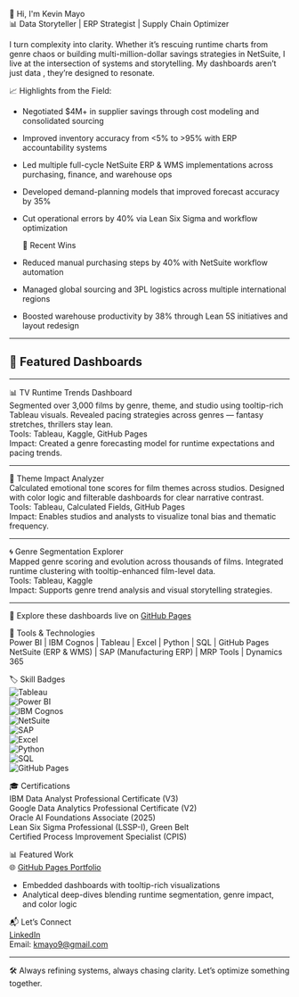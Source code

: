 👋 Hi, I'm Kevin Mayo  
📊 Data Storyteller | ERP Strategist | Supply Chain Optimizer

I turn complexity into clarity. Whether it’s rescuing runtime charts from genre chaos or building multi-million-dollar savings strategies in NetSuite, I live at the intersection of systems and storytelling. My dashboards aren’t just data , they’re designed to resonate.

📈 Highlights from the Field:
- Negotiated $4M+ in supplier savings through cost modeling and consolidated sourcing  
- Improved inventory accuracy from <5% to >95% with ERP accountability systems  
- Led multiple full-cycle NetSuite ERP & WMS implementations across purchasing, finance, and warehouse ops  
- Developed demand-planning models that improved forecast accuracy by 35%  
- Cut operational errors by 40% via Lean Six Sigma and workflow optimization

  📌 Recent Wins
- Reduced manual purchasing steps by 40% with NetSuite workflow automation 
- Managed global sourcing and 3PL logistics across multiple international regions
- Boosted warehouse productivity by 38% through Lean 5S initiatives and layout redesign

---

## 🎯 Featured Dashboards

---

📊 TV Runtime Trends Dashboard  
Segmented over 3,000 films by genre, theme, and studio using tooltip-rich Tableau visuals. Revealed pacing strategies across genres — fantasy stretches, thrillers stay lean.  
Tools: Tableau, Kaggle, GitHub Pages  
Impact: Created a genre forecasting model for runtime expectations and pacing trends.

---

🧠 Theme Impact Analyzer  
Calculated emotional tone scores for film themes across studios. Designed with color logic and filterable dashboards for clear narrative contrast.  
Tools: Tableau, Calculated Fields, GitHub Pages  
Impact: Enables studios and analysts to visualize tonal bias and thematic frequency.

---

🌀 Genre Segmentation Explorer  
Mapped genre scoring and evolution across thousands of films. Integrated runtime clustering with tooltip-enhanced film-level data.  
Tools: Tableau, Kaggle  
Impact: Supports genre trend analysis and visual storytelling strategies.

---

🔎 Explore these dashboards live on [GitHub Pages](https://kmayo9.github.io/)






🔧 Tools & Technologies  
Power BI | IBM Cognos | Tableau | Excel | Python | SQL | GitHub Pages  
NetSuite (ERP & WMS) | SAP (Manufacturing ERP) | MRP Tools | Dynamics 365 


🏷️ Skill Badges  
![Tableau](https://img.shields.io/badge/Tableau-Dashboard_Design-blue?style=for-the-badge&logo=tableau&logoColor=white)  
![Power BI](https://img.shields.io/badge/Power_BI-Visual_Analytics-yellow?style=for-the-badge&logo=powerbi&logoColor=black)  
![IBM Cognos](https://img.shields.io/badge/IBM_Cognos-BI_Tools-lightgrey?style=for-the-badge&logo=ibm&logoColor=black)  
![NetSuite](https://img.shields.io/badge/NetSuite-ERP_%26_WMS_Strategy-green?style=for-the-badge&logo=oracle&logoColor=white)  
![SAP](https://img.shields.io/badge/SAP-Manufacturing_Systems-blue?style=for-the-badge&logo=sap&logoColor=white)  
![Excel](https://img.shields.io/badge/Excel-Data_Modeling-brightgreen?style=for-the-badge&logo=microsoft-excel&logoColor=white)  
![Python](https://img.shields.io/badge/Python-Data_Cleaning-blueviolet?style=for-the-badge&logo=python&logoColor=white)  
![SQL](https://img.shields.io/badge/SQL-Query_Optimization-red?style=for-the-badge&logo=mysql&logoColor=white)  
![GitHub Pages](https://img.shields.io/badge/GitHub_Pages-Portfolio_Design-black?style=for-the-badge&logo=github&logoColor=white)

🎓 Certifications  
IBM Data Analyst Professional Certificate (V3)  
Google Data Analytics Professional Certificate (V2)  
Oracle AI Foundations Associate (2025)  
Lean Six Sigma Professional (LSSP-I), Green Belt  
Certified Process Improvement Specialist (CPIS)  
  

📊 Featured Work  
🌐 [GitHub Pages Portfolio](https://kmayo9.github.io)  
- Embedded dashboards with tooltip-rich visualizations  
- Analytical deep-dives blending runtime segmentation, genre impact, and color logic

📬 Let’s Connect  
[LinkedIn](https://www.linkedin.com/in/k-mayo)  
Email: kmayo9@gmail.com

---

🛠️ Always refining systems, always chasing clarity. Let’s optimize something together.

